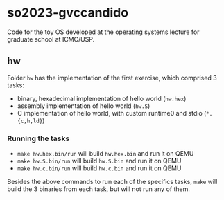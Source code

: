 # so2023-gvccandido
Code for the toy OS developed at the operating systems lecture for graduate
school at ICMC/USP.

## hw
Folder `hw` has the implementation of the first exercise, which comprised 3
tasks:
  - binary, hexadecimal implementation of hello world (`hw.hex`)
  - assembly implementation of hello world (`hw.S`)
  - C implementation of hello world, with custom runtime0 and stdio (`*.{c,h,ld}`)

### Running the tasks
  - `make hw.hex.bin/run` will build `hw.hex.bin` and run it on QEMU
  - `make hw.S.bin/run` will build `hw.S.bin` and run it on QEMU
  - `make hw.c.bin/run` will build `hw.c.bin` and run it on QEMU

Besides the above commands to run each of the specifics tasks, `make` will build
the 3 binaries from each task, but will not run any of them.
